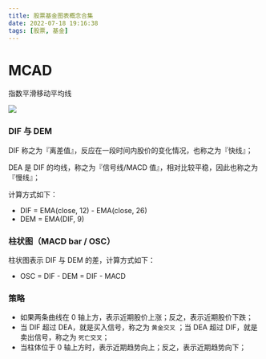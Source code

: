 ```yaml
---
title: 股票基金图表概念合集
date: 2022-07-18 19:16:38
tags: [股票, 基金]
---
```


# MCAD

指数平滑移动平均线

![](https://s2.loli.net/2022/07/18/xlQSiEDudL564KM.png)

### DIF 与 DEM

DIF 称之为『离差值』，反应在一段时间内股价的变化情况，也称之为『快线』；

DEA 是 DIF 的均线，称之为『信号线/MACD 值』，相对比较平稳，因此也称之为『慢线』；

计算方式如下：

- DIF = EMA(close, 12) - EMA(close, 26)
- DEM = EMA(DIF, 9)

### 柱状图（MACD bar / OSC）

柱状图表示 DIF 与 DEM 的差，计算方式如下：

- OSC = DIF - DEM = DIF - MACD

### 策略

- 如果两条曲线在 0 轴上方，表示近期股价上涨；反之，表示近期股价下跌；
- 当 DIF 超过 DEA，就是买入信号，称之为 `黄金交叉` ；当 DEA 超过 DIF，就是卖出信号，称之为 `死亡交叉`；
- 当柱体位于 0 轴上方时，表示近期趋势向上；反之，表示近期趋势向下；
